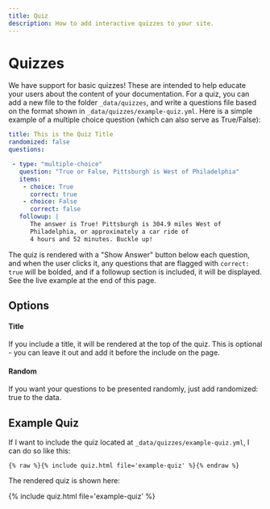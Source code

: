 ```yaml
---
title: Quiz
description: How to add interactive quizzes to your site.
---
```


# Quizzes

We have support for basic quizzes! These are
intended to help educate your users about the content of your documentation.
For a quiz, you can add a new file to the folder `_data/quizzes`, and write a 
questions file based on the format shown in `_data/quizzes/example-quiz.yml`.
Here is a simple example of a multiple choice question (which can also serve as 
True/False):

```yaml
title: This is the Quiz Title
randomized: false
questions:

 - type: "multiple-choice"
   question: "True or False, Pittsburgh is West of Philadelphia"
   items:
    - choice: True
      correct: true
    - choice: False
      correct: false
   followup: | 
      The answer is True! Pittsburgh is 304.9 miles West of 
      Philadelphia, or approximately a car ride of 
      4 hours and 52 minutes. Buckle up!
```

The quiz is rendered with a "Show Answer" button below each question, and when
the user clicks it, any questions that are flagged with `correct: true` will be 
bolded, and if a followup section is included, it will be displayed.
See the live example at the end of this page.

## Options

#### Title

If you include a title, it will be rendered at the top of the quiz. This is
optional - you can leave it out and add it before the include on the page.

#### Random

If you want your questions to be presented randomly, just add randomized: true
to the data.


## Example Quiz

If I want to include the quiz located at `_data/quizzes/example-quiz.yml`, I 
can do so like this:

```
{% raw %}{% include quiz.html file='example-quiz' %}{% endraw %}
```

The rendered quiz is shown here:


{% include quiz.html file='example-quiz' %}
